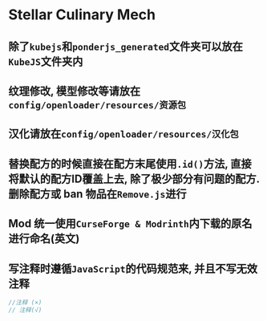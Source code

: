 # Stellar Culinary Mech

## 除了`kubejs`和`ponderjs_generated`文件夹可以放在`KubeJS`文件夹内

## 纹理修改, 模型修改等请放在`config/openloader/resources/资源包`

## 汉化请放在`config/openloader/resources/汉化包`

## 替换配方的时候直接在配方末尾使用`.id()`方法, 直接将默认的配方ID覆盖上去, 除了极少部分有问题的配方.删除配方或 ban 物品在`Remove.js`进行

## Mod 统一使用`CurseForge & Modrinth`内下载的原名进行命名(英文)

## 写注释时遵循`JavaScript`的代码规范来, 并且不写无效注释

```js
//注释 (×)
// 注释(√)
```